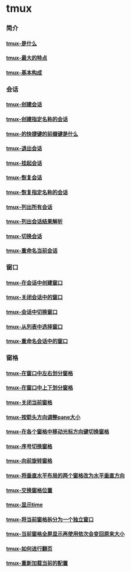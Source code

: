 # tmux


### 简介

#### [tmux-是什么](../network/tmux-是什么.md)

#### [tmux-最大的特点](../network/tmux-最大的特点.md)

#### [tmux-基本构成](../network/tmux-基本构成.md)


### 会话

#### [tmux-创建会话](../network/tmux-创建会话.md)

#### [tmux-创建指定名称的会话](../network/tmux-创建指定名称的会话.md)

#### [tmux-的快捷键的前缀键是什么](../network/tmux-的快捷键的前缀键是什么.md)

#### [tmux-退出会话](../network/tmux-退出会话.md)

#### [tmux-挂起会话](../network/tmux-挂起会话.md)

#### [tmux-恢复会话](../network/tmux-恢复会话.md)

#### [tmux-恢复指定名称的会话](../network/tmux-恢复指定名称的会话.md)

#### [tmux-列出所有会话](../network/tmux-列出所有会话.md)

#### [tmux-列出会话结果解析](../network/tmux-列出会话结果解析.md)

#### [tmux-切换会话](../network/tmux-切换会话.md)

#### [tmux-重命名当前会话](../network/tmux-重命名当前会话.md)

### 窗口

#### [tmux-在会话中创建窗口](../network/tmux-在会话中创建窗口.md)

#### [tmux-关闭会话中的窗口](../network/tmux-关闭会话中的窗口.md)

#### [tmux-会话中切换窗口](../network/tmux-会话中切换窗口.md)

#### [tmux-从列表中选择窗口](../network/tmux-从列表中选择窗口.md)

#### [tmux-重命名会话中的窗口](../network/tmux-重命名会话中的窗口.md)

### 窗格

#### [tmux-在窗口中左右划分窗格](../network/tmux-在窗口中左右划分窗格.md)

#### [tmux-在窗口中上下划分窗格](../network/tmux-在窗口中上下划分窗格.md)

#### [tmux-关闭当前窗格](../network/tmux-关闭当前窗格.md)

#### [tmux-按箭头方向调整pane大小](../network/tmux-按箭头方向调整pane大小.md)

#### [tmux-在各个窗格中移动光标方向键切换窗格](../network/tmux-在各个窗格中移动光标方向键切换窗格.md)

#### [tmux-序号切换窗格](../network/tmux-序号切换窗格.md)

#### [tmux-向前旋转窗格](../network/tmux-向前旋转窗格.md)

#### [tmux-将垂直水平布局的两个窗格改为水平垂直方向](../network/tmux-将垂直水平布局的两个窗格改为水平垂直方向.md)

#### [tmux-交换窗格位置](../network/tmux-交换窗格位置.md)

#### [tmux-显示time](../network/tmux-显示time.md)

#### [tmux-将当前窗格拆分为一个独立窗口](../network/tmux-将当前窗格拆分为一个独立窗口.md)

#### [tmux-当前窗格全屏显示再使用依次会变回原来大小](../network/tmux-当前窗格全屏显示再使用依次会变回原来大小.md)

#### [tmux-如何进行翻页](../network/tmux-如何进行翻页.md)

#### [tmux-重新加载当前的配置](../network/tmux-重新加载当前的配置.md)











